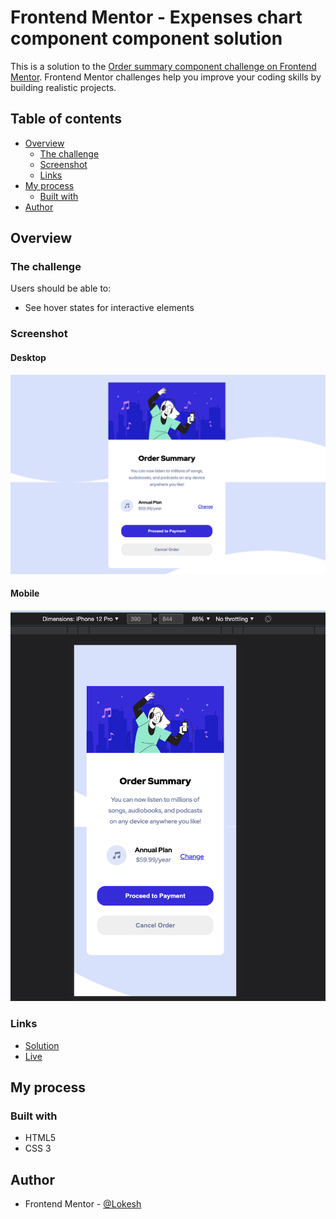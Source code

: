 # Frontend Mentor - Expenses chart component component solution

This is a solution to the [Order summary component challenge on Frontend Mentor](https://www.frontendmentor.io/challenges/order-summary-component-QlPmajDUj). Frontend Mentor challenges help you improve your coding skills by building realistic projects. 

## Table of contents
  - [Overview](#overview)
    - [The challenge](#the-challenge)
    - [Screenshot](#screenshot)
    - [Links](#links)
  - [My process](#my-process)
    - [Built with](#built-with)
  - [Author](#author)


## Overview

### The challenge

Users should be able to:

- See hover states for interactive elements

### Screenshot

#### Desktop
![](./screenshots/desktop.png)

#### Mobile
![](./screenshots/mobile.png)

### Links

- [Solution](https://github.com/Lokesh8055/frontendmentor.io/tree/main/order-summary-component-main)
- [Live](https://order-summary-lp.netlify.app/)

## My process

### Built with
- HTML5
- CSS 3

## Author
- Frontend Mentor - [@Lokesh](https://www.frontendmentor.io/profile/Lokesh8055)
